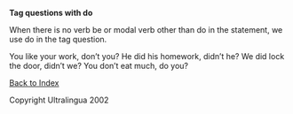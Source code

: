 **Tag questions with do**

 When there is no verb be or modal verb other than do in the statement, we use do in the tag question. 

  

 You like your work, don’t you?
 He did his homework, didn’t he?
 We did lock the door, didn’t we?
 You don’t eat much, do you? 

  

 [Back to Index](https://cns.ef-cdn.com/EtownResources/Grammar/EIndex.html)  

Copyright Ultralingua 2002